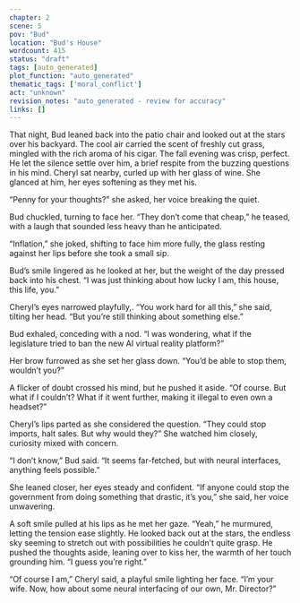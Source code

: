 ```yaml
---
chapter: 2
scene: 5
pov: "Bud"
location: "Bud's House"
wordcount: 415
status: "draft"
tags: [auto_generated]
plot_function: "auto_generated"
thematic_tags: ['moral_conflict']
act: "unknown"
revision_notes: "auto_generated - review for accuracy"
links: []
---
```


That night, Bud leaned back into the patio chair and looked out at the stars over his backyard. The cool air carried the scent of freshly cut grass, mingled with the rich aroma of his cigar. The fall evening was crisp, perfect. He let the silence settle over him, a brief respite from the buzzing questions in his mind. Cheryl sat nearby, curled up with her glass of wine. She glanced at him, her eyes softening as they met his. 

“Penny for your thoughts?” she asked, her voice breaking the quiet. 

Bud chuckled, turning to face her. “They don’t come that cheap,” he teased, with a laugh that sounded less heavy than he anticipated. 

“Inflation,” she joked, shifting to face him more fully, the glass resting against her lips before she took a small sip. 

Bud’s smile lingered as he looked at her, but the weight of the day pressed back into his chest. “I was just thinking about how lucky I am, this house, this life, you.” 

Cheryl’s eyes narrowed playfully,. “You work hard for all this,” she said, tilting her head. “But you’re still thinking about something else.” 

Bud exhaled, conceding with a nod. “I was wondering, what if the legislature tried to ban the new AI virtual reality platform?” 

Her brow furrowed as she set her glass down. “You’d be able to stop them, wouldn’t you?” 

A flicker of doubt crossed his mind, but he pushed it aside. “Of course. But what if I couldn’t? What if it went further, making it illegal to even own a headset?” 

Cheryl’s lips parted as she considered the question. “They could stop imports, halt sales. But why would they?” She watched him closely, curiosity mixed with concern. 

“I don’t know,” Bud said. “It seems far-fetched, but with neural interfaces, anything feels possible.” 

She leaned closer, her eyes steady and confident. “If anyone could stop the government from doing something that drastic, it’s you,” she said, her voice unwavering. 

A soft smile pulled at his lips as he met her gaze. “Yeah,” he murmured, letting the tension ease slightly. He looked back out at the stars, the endless sky seeming to stretch out with possibilities he couldn’t quite grasp. He pushed the thoughts aside, leaning over to kiss her, the warmth of her touch grounding him. “I guess you’re right.” 

“Of course I am,” Cheryl said, a playful smile lighting her face. “I’m your wife. Now, how about some neural interfacing of our own, Mr. Director?”
